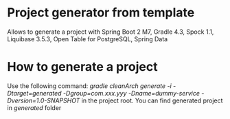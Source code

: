 # Project generator from template
 Allows to generate a project with Spring Boot 2 M7, Gradle 4.3, Spock 1.1, Liquibase 3.5.3, Open Table for PostgreSQL, Spring Data 
 
# How to generate a project
Use the following command: 
*gradle cleanArch generate -i -Dtarget=generated -Dgroup=com.xxx.yyy -Dname=dummy-service -Dversion=1.0-SNAPSHOT* 
in the project root. You can find generated project in *generated* folder
